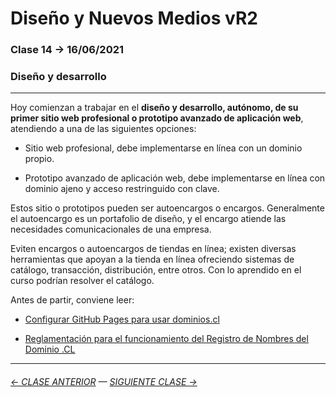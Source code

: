 # Diseño y Nuevos Medios vR2 

### Clase 14 → 16/06/2021

### Diseño y desarrollo

- - - -  - - 

Hoy comienzan a trabajar en el **diseño y desarrollo, autónomo, de su primer sitio web profesional o prototipo avanzado de aplicación web**, atendiendo a una de las siguientes opciones: 

- Sitio web profesional, debe implementarse en línea con un dominio propio. 

- Prototipo avanzado de aplicación web, debe implementarse en línea con dominio ajeno y acceso restringuido con clave.

Estos sitio o prototipos pueden ser autoencargos o encargos. Generalmente el autoencargo es un portafolio de diseño, y el encargo atiende las necesidades comunicacionales de una empresa.

Eviten encargos o autoencargos de tiendas en línea; existen diversas herramientas que apoyan a la tienda en línea ofreciendo sistemas de catálogo, transacción, distribución, entre otros. Con lo aprendido en el curso podrían resolver el catálogo.

Antes de partir, conviene leer: 

- [Configurar GitHub Pages para usar dominios.cl](https://ggerena.medium.com/configurar-github-pages-para-usar-dominios-cl-13c1a644699f)

- [Reglamentación para el funcionamiento del Registro de Nombres del Dominio .CL](https://www.nic.cl/normativa/reglamentacion.html)


- - - - - - - 

###### [← CLASE ANTERIOR](https://github.com/profesorfaco/dno037-2021/tree/main/clase-13) — [SIGUIENTE CLASE →](https://github.com/profesorfaco/dno037-2021/tree/main/clase-15)

